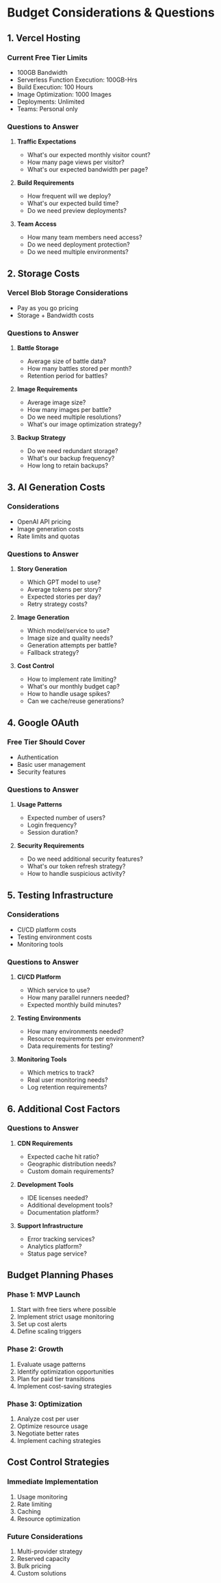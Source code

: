 # Budget Considerations & Questions

## 1. Vercel Hosting

### Current Free Tier Limits
- 100GB Bandwidth
- Serverless Function Execution: 100GB-Hrs
- Build Execution: 100 Hours
- Image Optimization: 1000 Images
- Deployments: Unlimited
- Teams: Personal only

### Questions to Answer
1. **Traffic Expectations**
   - What's our expected monthly visitor count?
   - How many page views per visitor?
   - What's our expected bandwidth per page?

2. **Build Requirements**
   - How frequent will we deploy?
   - What's our expected build time?
   - Do we need preview deployments?

3. **Team Access**
   - How many team members need access?
   - Do we need deployment protection?
   - Do we need multiple environments?

## 2. Storage Costs

### Vercel Blob Storage Considerations
- Pay as you go pricing
- Storage + Bandwidth costs

### Questions to Answer
1. **Battle Storage**
   - Average size of battle data?
   - How many battles stored per month?
   - Retention period for battles?

2. **Image Requirements**
   - Average image size?
   - How many images per battle?
   - Do we need multiple resolutions?
   - What's our image optimization strategy?

3. **Backup Strategy**
   - Do we need redundant storage?
   - What's our backup frequency?
   - How long to retain backups?

## 3. AI Generation Costs

### Considerations
- OpenAI API pricing
- Image generation costs
- Rate limits and quotas

### Questions to Answer
1. **Story Generation**
   - Which GPT model to use?
   - Average tokens per story?
   - Expected stories per day?
   - Retry strategy costs?

2. **Image Generation**
   - Which model/service to use?
   - Image size and quality needs?
   - Generation attempts per battle?
   - Fallback strategy?

3. **Cost Control**
   - How to implement rate limiting?
   - What's our monthly budget cap?
   - How to handle usage spikes?
   - Can we cache/reuse generations?

## 4. Google OAuth

### Free Tier Should Cover
- Authentication
- Basic user management
- Security features

### Questions to Answer
1. **Usage Patterns**
   - Expected number of users?
   - Login frequency?
   - Session duration?

2. **Security Requirements**
   - Do we need additional security features?
   - What's our token refresh strategy?
   - How to handle suspicious activity?

## 5. Testing Infrastructure

### Considerations
- CI/CD platform costs
- Testing environment costs
- Monitoring tools

### Questions to Answer
1. **CI/CD Platform**
   - Which service to use?
   - How many parallel runners needed?
   - Expected monthly build minutes?

2. **Testing Environments**
   - How many environments needed?
   - Resource requirements per environment?
   - Data requirements for testing?

3. **Monitoring Tools**
   - Which metrics to track?
   - Real user monitoring needs?
   - Log retention requirements?

## 6. Additional Cost Factors

### Questions to Answer
1. **CDN Requirements**
   - Expected cache hit ratio?
   - Geographic distribution needs?
   - Custom domain requirements?

2. **Development Tools**
   - IDE licenses needed?
   - Additional development tools?
   - Documentation platform?

3. **Support Infrastructure**
   - Error tracking services?
   - Analytics platform?
   - Status page service?

## Budget Planning Phases

### Phase 1: MVP Launch
1. Start with free tiers where possible
2. Implement strict usage monitoring
3. Set up cost alerts
4. Define scaling triggers

### Phase 2: Growth
1. Evaluate usage patterns
2. Identify optimization opportunities
3. Plan for paid tier transitions
4. Implement cost-saving strategies

### Phase 3: Optimization
1. Analyze cost per user
2. Optimize resource usage
3. Negotiate better rates
4. Implement caching strategies

## Cost Control Strategies

### Immediate Implementation
1. Usage monitoring
2. Rate limiting
3. Caching
4. Resource optimization

### Future Considerations
1. Multi-provider strategy
2. Reserved capacity
3. Bulk pricing
4. Custom solutions
